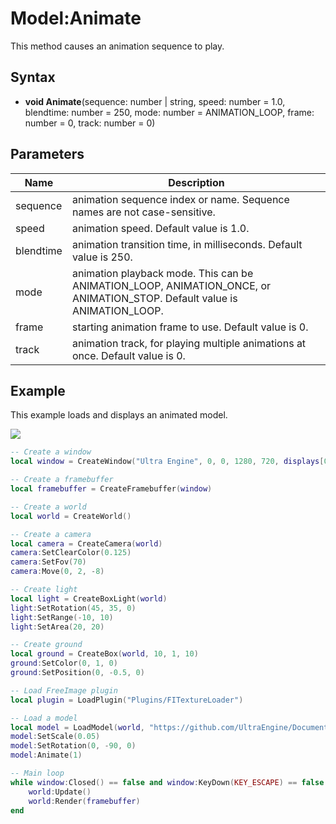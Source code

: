 # Model:Animate

This method causes an animation sequence to play.

## Syntax
* **void Animate**(sequence: number | string, speed: number = 1.0, blendtime: number = 250, mode: number = ANIMATION_LOOP, frame: number = 0, track: number = 0)

## Parameters
| Name | Description |
| ---- | ----------- |
| sequence | animation sequence index or name. Sequence names are not case-sensitive. |
| speed | animation speed. Default value is 1.0. |
| blendtime | animation transition time, in milliseconds. Default value is 250. |
| mode | animation playback mode. This can be ANIMATION_LOOP, ANIMATION_ONCE, or ANIMATION_STOP. Default value is ANIMATION_LOOP. |
| frame | starting animation frame to use. Default value is 0. |
| track | animation track, for playing multiple animations at once. Default value is 0. |

## Example

This example loads and displays an animated model.

![](https://raw.githubusercontent.com/UltraEngine/Documentation/master/Images/model_animate.jpg)

```lua
-- Create a window
local window = CreateWindow("Ultra Engine", 0, 0, 1280, 720, displays[0], WINDOW_CENTER | WINDOW_TITLEBAR)

-- Create a framebuffer
local framebuffer = CreateFramebuffer(window)

-- Create a world
local world = CreateWorld()

-- Create a camera
local camera = CreateCamera(world)
camera:SetClearColor(0.125)
camera:SetFov(70)
camera:Move(0, 2, -8)

-- Create light
local light = CreateBoxLight(world)
light:SetRotation(45, 35, 0)
light:SetRange(-10, 10)
light:SetArea(20, 20)

-- Create ground
local ground = CreateBox(world, 10, 1, 10)
ground:SetColor(0, 1, 0)
ground:SetPosition(0, -0.5, 0)

-- Load FreeImage plugin
local plugin = LoadPlugin("Plugins/FITextureLoader")

-- Load a model
local model = LoadModel(world, "https://github.com/UltraEngine/Documentation/raw/master/Assets/Models/Characters/Fox.glb")
model:SetScale(0.05)
model:SetRotation(0, -90, 0)
model:Animate(1)

-- Main loop
while window:Closed() == false and window:KeyDown(KEY_ESCAPE) == false do
    world:Update()
    world:Render(framebuffer)
end
```